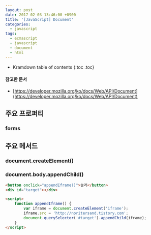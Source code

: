 ```yaml
---
layout: post
date: 2017-02-03 13:46:00 +0900
title: '[JavaScript] Document'
categories:
  - javascript
tags:
  - ecmascript
  - javascript
  - document
  - html
---
```


* Kramdown table of contents
{:toc .toc}

#### 참고한 문서

- [https://developer.mozilla.org/ko/docs/Web/API/Document](https://developer.mozilla.org/ko/docs/Web/API/Document)

## 주요 프로퍼티

### forms

## 주요 메서드

### document.createElement()

### document.body.appendChild()

```html
<button onclick="appendIframe()">눌러</button>
<div id="target"></div>

<script>
    function appendIframe() {
        var iframe = document.createElement('iframe');
        iframe.src = 'http://noritersand.tistory.com';
        document.querySelector('#target').appendChild(iframe);
    }
</script>
```

